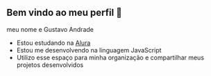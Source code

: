 ## Bem vindo ao meu perfil 🎱

meu nome e Gustavo Andrade

- Estou estudando na [Alura](https://www.Alura.com.br)
- Estou me desenvolvendo na linguagem JavaScript
- Utilizo esse espaço para minha organização e compartilhar meus projetos desenvolvidos 
